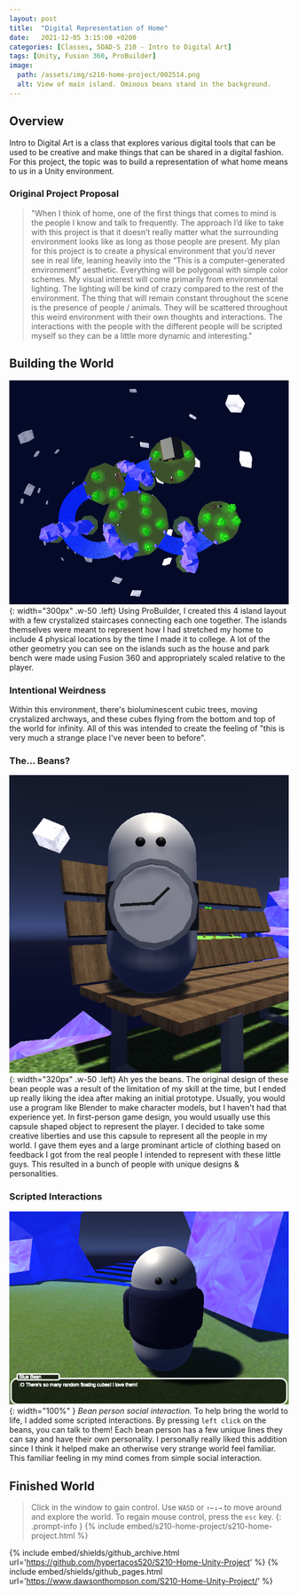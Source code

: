 ```yaml
---
layout: post
title:  "Digital Representation of Home"
date:   2021-12-05 3:15:00 +0200
categories: [Classes, SOAD-S 210 - Intro to Digital Art]
tags: [Unity, Fusion 360, ProBuilder]
image:
  path: /assets/img/s210-home-project/002514.png
  alt: View of main island. Ominous beans stand in the background.
---
```

## Overview
Intro to Digital Art is a class that explores various digital tools that can be used to be creative and make things that can be shared in a digital fashion. For this project, the topic was to build a representation of what home means to us in a Unity environment.

### Original Project Proposal
> "When I think of home, one of the first things that comes to mind is the people I know and talk to frequently. The approach I’d like to take with this project is that it doesn’t really matter what the surrounding environment looks like as long as those people are present. My plan for this project is to create a physical environment that you’d never see in real life, leaning heavily into the “This is a computer-generated environment” aesthetic. Everything will be polygonal with simple color schemes. My visual interest will come primarily from environmental lighting. The lighting will be kind of crazy compared to the rest of the environment. The thing that will remain constant throughout the scene is the presence of people / animals. They will be scattered throughout this weird environment with their own thoughts and interactions. The interactions with the people with the different people will be scripted myself so they can be a little more dynamic and interesting."

## Building the World
![Desktop View](/assets/img/s210-home-project/151929.png){: width="300px" .w-50 .left}
Using ProBuilder, I created this 4 island layout with a few crystalized staircases connecting each one together. The islands themselves were meant to represent how I had stretched my home to include 4 physical locations by the time I made it to college. A lot of the other geometry you can see on the islands such as the house and park bench were made using Fusion 360 and appropriately scaled relative to the player.

### Intentional Weirdness
Within this environment, there's bioluminescent cubic trees, moving crystalized archways, and these cubes flying from the bottom and top of the world for infinity. All of this was intended to create the feeling of "this is very much a strange place I've never been to before". 

### The... Beans?
![Desktop View](/assets/img/s210-home-project/153253.png){: width="320px" .w-50 .left}
Ah yes the beans. The original design of these bean people was a result of the limitation of my skill at the time, but I ended up really liking the idea after making an initial prototype. Usually, you would use a program like Blender to make character models, but I haven't had that experience yet. In first-person game design, you would usually use this capsule shaped object to represent the player. I decided to take some creative liberties and use this capsule to represent all the people in my world. I gave them eyes and a large prominant article of clothing based on feedback I got from the real people I intended to represent with these little guys. This resulted in a bunch of people with unique designs & personalities.

### Scripted Interactions
![Desktop View](/assets/img/s210-home-project/153634.png){: width="100%" }
_Bean person social interaction._
To help bring the world to life, I added some scripted interactions. By pressing `left click` on the beans, you can talk to them! Each bean person has a few unique lines they can say and have their own personality. I personally really liked this addition since I think it helped make an otherwise very strange world feel familiar. This familiar feeling in my mind comes from simple social interaction.

## Finished World
> Click in the window to gain control. Use `WASD` or `↑←↓→` to move around and explore the world. To regain mouse control, press the `esc` key.
{: .prompt-info }
{% include embed/s210-home-project/s210-home-project.html %}

{% include embed/shields/github_archive.html url='https://github.com/hypertacos520/S210-Home-Unity-Project' %} {% include embed/shields/github_pages.html url='https://www.dawsonthompson.com/S210-Home-Unity-Project/' %}